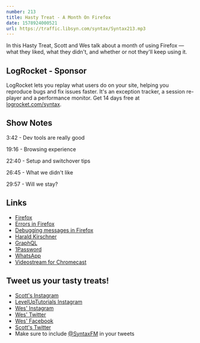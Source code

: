 ```yaml
---
number: 213
title: Hasty Treat - A Month On Firefox
date: 1578924000521
url: https://traffic.libsyn.com/syntax/Syntax213.mp3
---
```


In this Hasty Treat, Scott and Wes talk about a month of using Firefox — what they liked, what they didn't, and whether or not they'll keep using it.

## LogRocket - Sponsor
LogRocket lets you replay what users do on your site, helping you reproduce bugs and fix issues faster. It's an exception tracker, a session re-player and a performance monitor. Get 14 days free at [logrocket.com/syntax](https://logrocket.com/syntax).

## Show Notes
3:42 - Dev tools are really good

19:16 - Browsing experience

22:40 - Setup and switchover tips

26:45 - What we didn't like

29:57 - Will we stay?

## Links
* [Firefox](https://www.mozilla.org/en-US/firefox/new/)
* [Errors in Firefox](https://twitter.com/wesbos/status/1202334015841280003)
* [Debugging messages in Firefox](https://twitter.com/wesbos/status/1202284172351553537/photo/1)
* [Harald Kirschner](https://twitter.com/digitarald) 
* [GraphQL](https://graphql.org/)
* [1Password](https://1password.com/)
* [WhatsApp](https://www.whatsapp.com/)
* [Videostream for Chromecast](https://chrome.google.com/webstore/detail/videostream-for-google-ch/cnciopoikihiagdjbjpnocolokfelagl?hl=en)

## Tweet us your tasty treats!
* [Scott's Instagram](https://www.instagram.com/stolinski/)
* [LevelUpTutorials Instagram](https://www.instagram.com/LevelUpTutorials/)
* [Wes' Instagram](https://www.instagram.com/wesbos/)
* [Wes' Twitter](https://twitter.com/wesbos)
* [Wes' Facebook](https://www.facebook.com/wesbos.developer)
* [Scott's Twitter](https://twitter.com/stolinski)
* Make sure to include [@SyntaxFM](https://twitter.com/SyntaxFM) in your tweets